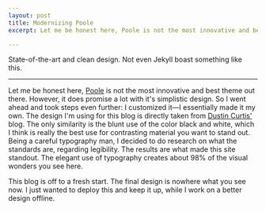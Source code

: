 ```yaml
---
layout: post
title: Modernizing Poole
excerpt: Let me be honest here, Poole is not the most innovative and best theme out there. However, it does promise a lot with it's simplistic design. So I went ahead and took steps even further&#58; I customized it—I essentially made it my own. The design I'm using for this blog is directly taken from Dustin Curtis' blog. 

---
```


<span class="lead">State-of-the-art and clean design. Not even Jekyll boast something like this.</span>

-----

Let me be honest here, [Poole](http://getpoole.com/) is not the most innovative and best theme out there. However, it does promise a lot with it's simplistic design. So I went ahead and took steps even further: I customized it—I essentially made it my own. The design I'm using for this blog is directly taken from [Dustin Curtis'](https://dcurt.is/) blog. The only similarity is the blunt use of the color black and white, which I think is really the best use for contrasting material you want to stand out. Being a careful typography man, I decided to do research on what the standards are, regarding legibility. The results are what made this site standout. The elegant use of typography creates about 98% of the visual wonders you see here.

This blog is off to a fresh start. The final design is nowhere what you see now. I just wanted to deploy this and keep it up, while I work on a better design offline.